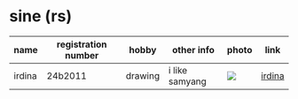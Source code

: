# sine (rs)

name | registration number | hobby | other info | photo | link
---|---|---|---|---| ---
irdina | 24b2011 | drawing |i like samyang| ![](https://th.bing.com/th/id/OIP.pv8vnJHD6j_eIKZa03zVSAAAAA?rs=1&pid=ImgDetMain) | [irdina](https://github.com/nrirdnbtrsy)
